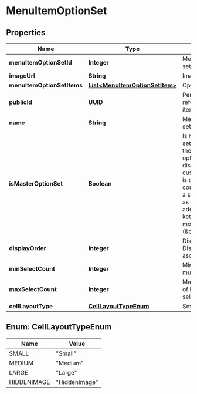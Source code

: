 
# MenuItemOptionSet

## Properties
Name | Type | Description | Notes
------------ | ------------- | ------------- | -------------
**menuItemOptionSetId** | **Integer** | Menu item option set identifier |  [optional]
**imageUrl** | **String** | Image url |  [optional]
**menuItemOptionSetItems** | [**List&lt;MenuItemOptionSetItem&gt;**](MenuItemOptionSetItem.md) | Option set items |  [optional]
**publicId** | [**UUID**](UUID.md) | Permanent reference to the item. |  [optional]
**name** | **String** | Menu item option set name |  [optional]
**isMasterOptionSet** | **Boolean** | Is master option set. This can affect the layout of the options in the menu displayed to the customer. Usually it is true if the option could be considerd a standalone item as opposed to an addition (\&quot;with ketchup\&quot;) or modifier (\&quot;large\&quot;). |  [optional]
**displayOrder** | **Integer** | Display order. Displayed in ascending order. |  [optional]
**minSelectCount** | **Integer** | Minimum items must be selected |  [optional]
**maxSelectCount** | **Integer** | Maximum number of items can be selected |  [optional]
**cellLayoutType** | [**CellLayoutTypeEnum**](#CellLayoutTypeEnum) | Small | Medium | Large  Affects the layout of the menu. |  [optional]


<a name="CellLayoutTypeEnum"></a>
## Enum: CellLayoutTypeEnum
Name | Value
---- | -----
SMALL | &quot;Small&quot;
MEDIUM | &quot;Medium&quot;
LARGE | &quot;Large&quot;
HIDDENIMAGE | &quot;HiddenImage&quot;



